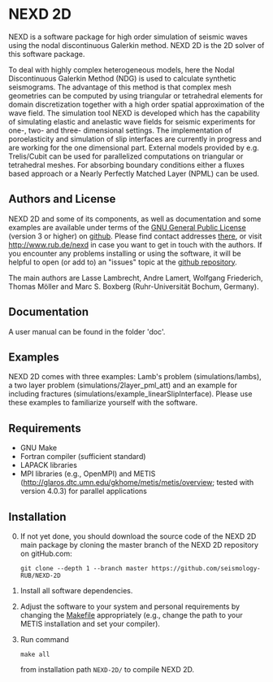 # NEXD 2D

NEXD is a software package for high order simulation of seismic waves using the nodal discontinuous Galerkin method.
NEXD 2D is the 2D solver of this software package.

To deal with highly complex heterogeneous models, here the Nodal Discontinuous Galerkin Method (NDG) is used to calculate synthetic seismograms. The advantage of this method is that complex mesh geometries can be computed by using triangular or tetrahedral elements for domain discretization together with a high order spatial approximation of the wave field. The simulation tool NEXD is developed which has the capability of simulating elastic and anelastic wave fields for seismic experiments for one-, two- and three- dimensional settings. The implementation of poroelasticity and simulation of slip interfaces are currently in progress and are working for the one dimensional part. External models provided by e.g. Trelis/Cubit can be used for parallelized computations on triangular or tetrahedral meshes. For absorbing boundary conditions either a fluxes based approach or a Nearly Perfectly Matched Layer (NPML) can be used. 

## Authors and License

NEXD 2D and some of its components, as well as documentation and some examples
are available under terms of the [GNU General Public License](LICENSE) (version 3 or higher)
on [github](https://github.com/seismology-RUB/NEXD-2D).
Please find contact addresses [there](https://github.com/seismology-RUB), or visit 
http://www.rub.de/nexd in case you want to get in touch with the authors. If you 
encounter any problems installing or using the software, it will be helpful to 
open (or add to) an "issues" topic at the [github repository](https://github.com/seismology-RUB/NEXD-2D).

The main authors are Lasse Lambrecht, Andre Lamert, Wolfgang Friederich, Thomas Möller and Marc S. Boxberg (Ruhr-Universität Bochum, Germany).


## Documentation

A user manual can be found in the folder 'doc'.


## Examples

NEXD 2D comes with three examples: Lamb's problem (simulations/lambs), a two layer problem (simulations/2layer_pml_att) and an example for including fractures (simulations/example_linearSlipInterface). Please use these examples to familiarize yourself with the software.


## Requirements

* GNU Make
* Fortran compiler (sufficient standard)
* LAPACK libraries
* MPI libraries (e.g., OpenMPI) and METIS (http://glaros.dtc.umn.edu/gkhome/metis/metis/overview; tested with version 4.0.3) for parallel applications


## Installation

0. If not yet done, you should download the source code of the NEXD 2D main package by cloning the master branch of the NEXD 2D repository on gitHub.com:
     ```
     git clone --depth 1 --branch master https://github.com/seismology-RUB/NEXD-2D
     ```

1. Install all software dependencies.

2. Adjust the software to your system and personal requirements by changing the [Makefile](Makefile) appropriately (e.g., change the path to your METIS installation and set your compiler).

3. Run command
     ```
     make all
     ```
   from installation path `NEXD-2D/` to compile NEXD 2D.

